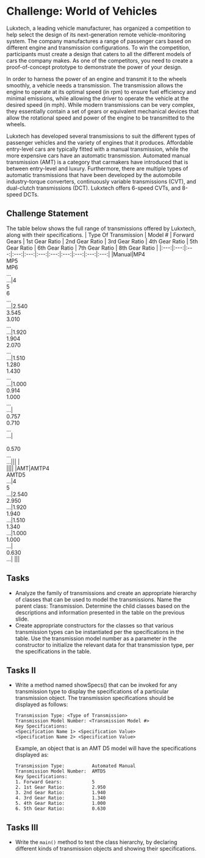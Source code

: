 # Challenge: World of Vehicles

Lukxtech, a leading vehicle manufacturer, has organized a competition to help select the design of its next-generation remote vehicle-monitoring system. The company manufactures a range of passenger cars based on different engine and transmission configurations. To
win the competition, participants must create a design that caters to all the different models of cars the company makes. As one of the competitors, you need to create a proof-of-concept
prototype to demonstrate the power of your design.

In order to harness the power of an engine and transmit it to the wheels smoothly, a vehicle needs a transmission. The transmission allows the engine to operate at its optimal speed (in rpm) to ensure fuel efficiency and minimal emissions, while allowing the driver to
operate the vehicle at the desired speed (in mph). While modern transmissions can be very complex, they essentially contain a set of gears or equivalent mechanical devices that
allow the rotational speed and power of the engine to be transmitted to the wheels.

Lukxtech has developed several transmissions to suit the different types of passenger vehicles and the variety of engines that it produces. Affordable entry-level cars are typically fitted with a manual transmission, while the more expensive cars have an automatic transmission.
Automated manual transmission (AMT) is a category that carmakers have introduced that is between entry-level and luxury. Furthermore, there are multiple types of automatic transmissions that have been developed by the automobile industry-torque
converters, continuously variable transmissions (CVT), and dual-clutch transmissions (DCT). Lukxtech offers 6-speed CVTs, and 8-speed DCTs.

## Challenge Statement

The table below shows the full range of transmissions offered by Lukxtech, along with their
specifications.
| Type Of Transmission | Model # | Forward Gears | 1st Gear Ratio | 2nd Gear Ratio | 3rd Gear Ratio | 4th Gear Ratio | 5th Gear Ratio | 6th Gear Ratio | 7th Gear Ratio | 8th Gear Ratio |
|:---:|:---:|:---:|:---:|:---:|:---:|:---:|:---:|:---:|:---:|:---:|
|Manual|MP4<br>MP5<br>MP6<br>...<br>...|4<br>5<br>6<br>...<br>...|2.540<br>3.545<br>3.010<br>...<br>...|1.920<br>1.904<br>2.070<br>...<br>...|1.510<br>1.280<br>1.430<br>...<br>...|1.000<br>0.914<br>1.000<br>...<br>...|<br>0.757<br>0.710<br>...<br>...|<br><br>0.570<br>...<br>...|||
|<br>||||
|AMT|AMTP4<br>AMTD5<br>...|4<br>5<br>...|2.540<br>2.950<br>...|1.920<br>1.940<br>...|1.510<br>1.340<br>...|1.000<br>1.000<br>...|<br>0.630<br>...|
|||

## Tasks

- Analyze the family of transmissions and create an appropriate hierarchy of classes that can be used to model the transmissions. Name the parent class: Transmission. Determine the child classes based on the descriptions and information presented in the table on the previous slide.
- Create appropriate constructors for the classes so that various transmission types can be instantiated per the specifications in the table. Use the transmission model number as a parameter in the constructor to initialize the relevant data for that transmission type, per the specifications in the table.

## Tasks II

- Write a method named showSpecs() that can be invoked for any transmission type to display the specifications of a particular transmission object.
  The transmission specifications should be displayed as follows:

    ```text
    Transmission Type: <Type of Transmission>
    Transmission Model Number: <Transmission Model #>
    Key Specifications:
    <Specification Name 1> <Specification Value>
    <Specification Name 2> <Specification Value>
    ```

    Example, an object that is an AMT D5 model will have the specifications displayed as:

    ```text
    Transmission Type:          Automated Manual
    Transmission Model Number:  AMTD5
    Key Specifications:
    1. Forward Gears:           5
    2. 1st Gear Ratio:          2.950
    3. 2nd Gear Ratio:          1.940
    4. 3rd Gear Ratio:          1.340
    5. 4th Gear Ratio:          1.000
    6. 5th Gear Ratio:          0.630
    ```

## Tasks III

- Write the `main()` method to test the class hierarchy, by declaring different kinds of transmission
objects and showing their specifications.
